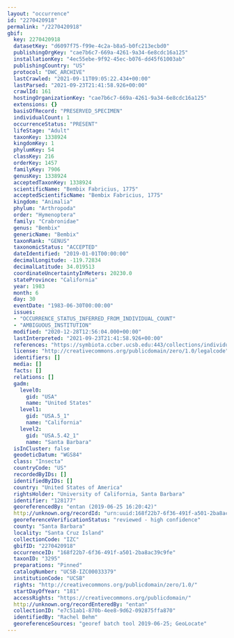```yaml
---
layout: "occurrence"
id: "2270420918"
permalink: "/2270420918"
gbif:
  key: 2270420918
  datasetKey: "d6097f75-f99e-4c2a-b8a5-b0fc213ecbd0"
  publishingOrgKey: "cae7b6c7-669a-4261-9a34-6e8cdc16a125"
  installationKey: "4ec55ebe-9f92-45ec-b076-dd45f61003ab"
  publishingCountry: "US"
  protocol: "DWC_ARCHIVE"
  lastCrawled: "2021-09-11T09:05:22.434+00:00"
  lastParsed: "2021-09-23T21:41:58.926+00:00"
  crawlId: 161
  hostingOrganizationKey: "cae7b6c7-669a-4261-9a34-6e8cdc16a125"
  extensions: {}
  basisOfRecord: "PRESERVED_SPECIMEN"
  individualCount: 1
  occurrenceStatus: "PRESENT"
  lifeStage: "Adult"
  taxonKey: 1338924
  kingdomKey: 1
  phylumKey: 54
  classKey: 216
  orderKey: 1457
  familyKey: 7906
  genusKey: 1338924
  acceptedTaxonKey: 1338924
  scientificName: "Bembix Fabricius, 1775"
  acceptedScientificName: "Bembix Fabricius, 1775"
  kingdom: "Animalia"
  phylum: "Arthropoda"
  order: "Hymenoptera"
  family: "Crabronidae"
  genus: "Bembix"
  genericName: "Bembix"
  taxonRank: "GENUS"
  taxonomicStatus: "ACCEPTED"
  dateIdentified: "2019-01-01T00:00:00"
  decimalLongitude: -119.72834
  decimalLatitude: 34.019513
  coordinateUncertaintyInMeters: 20230.0
  stateProvince: "California"
  year: 1983
  month: 6
  day: 30
  eventDate: "1983-06-30T00:00:00"
  issues:
  - "OCCURRENCE_STATUS_INFERRED_FROM_INDIVIDUAL_COUNT"
  - "AMBIGUOUS_INSTITUTION"
  modified: "2020-12-28T12:56:04.000+00:00"
  lastInterpreted: "2021-09-23T21:41:58.926+00:00"
  references: "https://symbiota.ccber.ucsb.edu:443/collections/individual/index.php?occid=128177"
  license: "http://creativecommons.org/publicdomain/zero/1.0/legalcode"
  identifiers: []
  media: []
  facts: []
  relations: []
  gadm:
    level0:
      gid: "USA"
      name: "United States"
    level1:
      gid: "USA.5_1"
      name: "California"
    level2:
      gid: "USA.5.42_1"
      name: "Santa Barbara"
  isInCluster: false
  geodeticDatum: "WGS84"
  class: "Insecta"
  countryCode: "US"
  recordedByIDs: []
  identifiedByIDs: []
  country: "United States of America"
  rightsHolder: "University of California, Santa Barbara"
  identifier: "128177"
  georeferencedBy: "entan (2019-06-25 16:20:42)"
  http://unknown.org/recordId: "urn:uuid:168f22b7-6f36-491f-a501-2ba8ac39c9fe"
  georeferenceVerificationStatus: "reviewed - high confidence"
  county: "Santa Barbara"
  locality: "Santa Cruz Island"
  collectionCode: "IZC"
  gbifID: "2270420918"
  occurrenceID: "168f22b7-6f36-491f-a501-2ba8ac39c9fe"
  taxonID: "3295"
  preparations: "Pinned"
  catalogNumber: "UCSB-IZC00033379"
  institutionCode: "UCSB"
  rights: "http://creativecommons.org/publicdomain/zero/1.0/"
  startDayOfYear: "181"
  accessRights: "https://creativecommons.org/publicdomain/"
  http://unknown.org/recordEnteredBy: "entan"
  collectionID: "e7c51ab1-870b-4ee8-9d62-092875ffa870"
  identifiedBy: "Rachel Behm"
  georeferenceSources: "georef batch tool 2019-06-25; GeoLocate"
---
```


